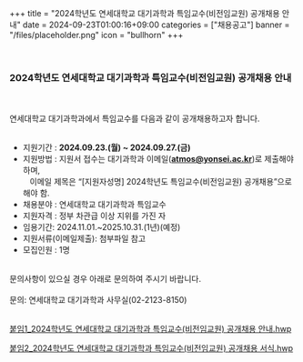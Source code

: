 +++
title = "2024학년도 연세대학교 대기과학과 특임교수(비전임교원) 공개채용 안내"
date = 2024-09-23T01:00:16+09:00
categories = ["채용공고"]
banner = "/files/placeholder.png"
icon = "bullhorn"
+++

<br>

### 2024학년도 연세대학교 대기과학과 특임교수(비전임교원) 공개채용 안내
<br>
<br>
연세대학교 대기과학과에서 특임교수를 다음과 같이 공개채용하고자 합니다.<br>
<br>

* 지원기간 : **2024.09.23.(월) ~ 2024.09.27.(금)** <br>
* 지원방법 : 지원서 접수는 대기과학과 이메일(**atmos@yonsei.ac.kr**)로 제출해야하며, <br>
&nbsp;&nbsp;&nbsp;이메일 제목은 “[지원자성명] 2024학년도 특임교수(비전임교원) 공개채용”으로 해야 함.<br>
* 채용분야 : 연세대학교 대기과학과 특임교수 <br>
* 지원자격 : 정부 차관급 이상 지위를 가진 자 <br>
* 임용기간: 2024.11.01.~2025.10.31.(1년)(예정) <br>
* 지원서류(이메일제출): 첨부파일 참고 <br>
* 모집인원 : 1명 <br>

<br>
문의사항이 있으실 경우 아래로 문의하여 주시기 바랍니다.<br>
<br>
문의: 연세대학교 대기과학과 사무실(02-2123-8150)
<br>
<br>

[붙임1_2024학년도 연세대학교 대기과학과 특임교수(비전임교원) 공개채용 안내.hwp](/files/recruit_20240923_notice.hwp)

[붙임2_2024학년도 연세대학교 대기과학과 특임교수(비전임교원) 공개채용 서식.hwp](/files/recruit_20240923_application.hwp)


<br>